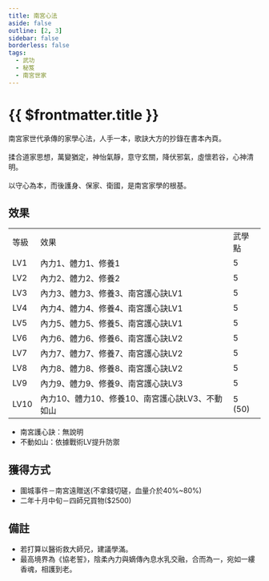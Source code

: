 ```yaml
---
title: 南宮心法
aside: false
outline: [2, 3]
sidebar: false
borderless: false
tags:
  - 武功
  - 秘笈
  - 南宮世家
---
```


# {{ $frontmatter.title }}

<BookItemIcon :size="`medium`" :needLink="false" :no="7012"></BookItemIcon>

南宮家世代承傳的家學心法，人手一本，歌訣大方的抄錄在書本內頁。
<br><br>
揉合道家思想，萬變猶定，神怡氣靜，意守玄關，降伏邪氣，虛懷若谷，心神清明。
<br><br>
以守心為本，而後護身、保家、衛國，是南宮家學的根基。
<br clear="all" />

## 效果

<table>
    <tr>
        <td>等級</td>
        <td>效果</td>
        <td>武學點</td>
    </tr>
    <tr>
        <td>LV1</td>
        <td>內力1、體力1、修養1</td>
        <td>5</td>
    </tr>
    <tr>
        <td>LV2</td>
        <td>內力2、體力2、修養2</td>
        <td>5</td>
    </tr>
    <tr>
        <td>LV3</td>
        <td>內力3、體力3、修養3、南宮護心訣LV1</td>
        <td>5</td>
    </tr>
    <tr>
        <td>LV4</td>
        <td>內力4、體力4、修養4、南宮護心訣LV1</td>
        <td>5</td>
    </tr>
    <tr>
        <td>LV5</td>
        <td>內力5、體力5、修養5、南宮護心訣LV1</td>
        <td>5</td>
    </tr>
    <tr>
        <td>LV6</td>
        <td>內力6、體力6、修養6、南宮護心訣LV2</td>
        <td>5</td>
    </tr>
    <tr>
        <td>LV7</td>
        <td>內力7、體力7、修養7、南宮護心訣LV2</td>
        <td>5</td>
    </tr>
    <tr>
        <td>LV8</td>
        <td>內力8、體力8、修養8、南宮護心訣LV2</td>
        <td>5</td>
    </tr>
    <tr>
        <td>LV9</td>
        <td>內力9、體力9、修養9、南宮護心訣LV3</td>
        <td>5</td>
    </tr>
    <tr>
        <td>LV10</td>
        <td>內力10、體力10、修養10、南宮護心訣LV3、不動如山</td>
        <td>5 (50)</td>
    </tr>
</table>

- 南宮護心訣：無說明
- 不動如山：依據戰術LV提升防禦

## 獲得方式

- 圍城事件－南宮遠贈送(不拿錢切磋，血量介於40%~80%)
- 二年十月中旬－四師兄買物($2500)

## 備註

- 若打算以醫術救大師兄，建議學滿。
- 最高境界為《協老誓》，陰柔內力與嫡傳內息水乳交融，合而為一，宛如一縷香魂，相護到老。